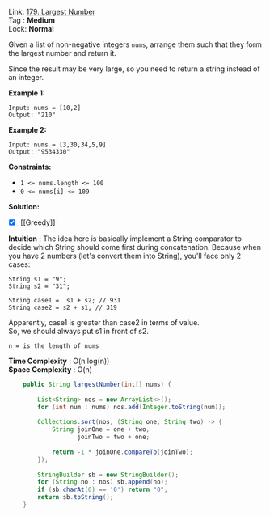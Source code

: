 Link: [179. Largest Number](https://leetcode.com/problems/largest-number/) <br>
Tag : **Medium**<br>
Lock: **Normal**

Given a list of non-negative integers `nums`, arrange them such that they form the largest number and return it.

Since the result may be very large, so you need to return a string instead of an integer.

**Example 1:**
```
Input: nums = [10,2]
Output: "210"
```

**Example 2:**
```
Input: nums = [3,30,34,5,9]
Output: "9534330"
```

**Constraints:**
-   `1 <= nums.length <= 100`
-   `0 <= nums[i] <= 109`

**Solution:**

- [x] [[Greedy]]

**Intuition** :
The idea here is basically implement a String comparator to decide which String should come first during concatenation. Because when you have 2 numbers (let's convert them into String), you'll face only 2 cases:  

```
String s1 = "9";
String s2 = "31";

String case1 =  s1 + s2; // 931
String case2 = s2 + s1; // 319

```
Apparently, case1 is greater than case2 in terms of value.  
So, we should always put s1 in front of s2.

```
n = is the length of nums
```
**Time Complexity** : O(n log(n))<br>
**Space Complexity** : O(n)

```java
    public String largestNumber(int[] nums) {
        
        List<String> nos = new ArrayList<>();
        for (int num : nums) nos.add(Integer.toString(num));
        
        Collections.sort(nos, (String one, String two) -> {
            String joinOne = one + two,
                   joinTwo = two + one;
            
            return -1 * joinOne.compareTo(joinTwo);
        });
        
        StringBuilder sb = new StringBuilder();
        for (String no : nos) sb.append(no);
        if (sb.charAt(0) == '0') return "0";
        return sb.toString();
    }
```
